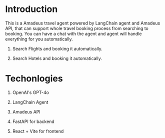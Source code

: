 # Introduction

This is a Amadeus travel agent powered by LangChain agent and Amadeus API, that can support whole travel booking process from searching to booking.
You can have a chat with the agent and agent will handle everything for you automatically.

1. Search Flights and booking it automatically.

2. Search Hotels and booking it automatically.

# Techonlogies

1. OpenAI's GPT-4o

2. LangChain Agent

3. Amadeus API

4. FastAPI for backend

5. React + Vite for frontend
